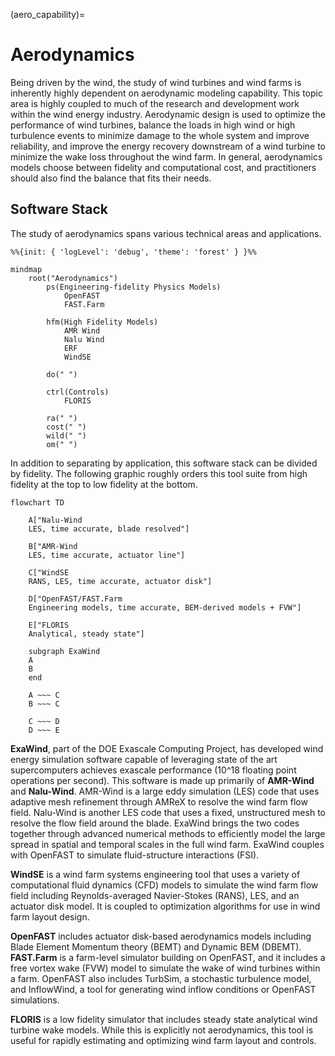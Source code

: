 (aero_capability)=
# Aerodynamics

Being driven by the wind, the study of wind turbines and wind farms is
inherently highly dependent on aerodynamic modeling capability.
This topic area is highly coupled to much of the research and development
work within the wind energy industry.
Aerodynamic design is used to optimize the performance of wind turbines,
balance the loads in high wind or high turbulence events to minimize
damage to the whole system and improve reliability, and improve
the energy recovery downstream of a wind turbine to minimize the wake
loss throughout the wind farm.
In general, aerodynamics models choose between fidelity and computational
cost, and practitioners should also find the balance that fits their
needs.

## Software Stack

The study of aerodynamics spans various technical areas and applications.

```{mermaid}
%%{init: { 'logLevel': 'debug', 'theme': 'forest' } }%%

mindmap
    root("Aerodynamics")
        ps(Engineering-fidelity Physics Models)
            OpenFAST
            FAST.Farm

        hfm(High Fidelity Models)
            AMR Wind
            Nalu Wind
            ERF
            WindSE

        do(" ")

        ctrl(Controls)
            FLORIS

        ra(" ")
        cost(" ")
        wild(" ")
        om(" ")
```

In addition to separating by application, this software stack can be divided
by fidelity.
The following graphic roughly orders this tool suite from high fidelity at the top
to low fidelity at the bottom.

```{mermaid}
flowchart TD

    A["Nalu-Wind
    LES, time accurate, blade resolved"]

    B["AMR-Wind
    LES, time accurate, actuator line"]

    C["WindSE
    RANS, LES, time accurate, actuator disk"]

    D["OpenFAST/FAST.Farm
    Engineering models, time accurate, BEM-derived models + FVW"]

    E["FLORIS
    Analytical, steady state"]

    subgraph ExaWind
    A
    B
    end

    A ~~~ C
    B ~~~ C

    C ~~~ D
    D ~~~ E
```

**ExaWind**, part of the DOE Exascale Computing Project, has developed wind energy simulation
software capable of leveraging state of the art supercomputers achieves exascale
performance (10^18 floating point operations per second).
This software is made up primarily of **AMR-Wind** and **Nalu-Wind**.
AMR-Wind is a large eddy simulation (LES) code that uses adaptive mesh refinement
through AMReX to resolve the wind farm flow field.
Nalu-Wind is another LES code that uses a fixed, unstructured mesh to resolve the
flow field around the blade.
ExaWind brings the two codes together through advanced numerical methods to
efficiently model the large spread in spatial and temporal scales in the full wind farm.
ExaWind couples with OpenFAST to simulate fluid-structure interactions (FSI).

**WindSE** is a wind farm systems engineering tool that uses a variety of
computational fluid dynamics (CFD) models to simulate the wind farm flow field
including Reynolds-averaged Navier-Stokes (RANS), LES, and an actuator disk model.
It is coupled to optimization algorithms for use in wind farm layout design.

**OpenFAST** includes actuator disk-based aerodynamics models including Blade Element
Momentum theory (BEMT) and Dynamic BEM (DBEMT).
**FAST.Farm** is a farm-level simulator building on OpenFAST, and it includes
a free vortex wake (FVW) model to simulate the wake of wind turbines within
a farm.
OpenFAST also includes TurbSim, a stochastic turbulence model, and InflowWind,
a tool for generating wind inflow conditions or OpenFAST simulations.

**FLORIS** is a low fidelity simulator that includes steady state analytical
wind turbine wake models.
While this is explicitly not aerodynamics, this tool is useful for
rapidly estimating and optimizing wind farm layout and controls.
